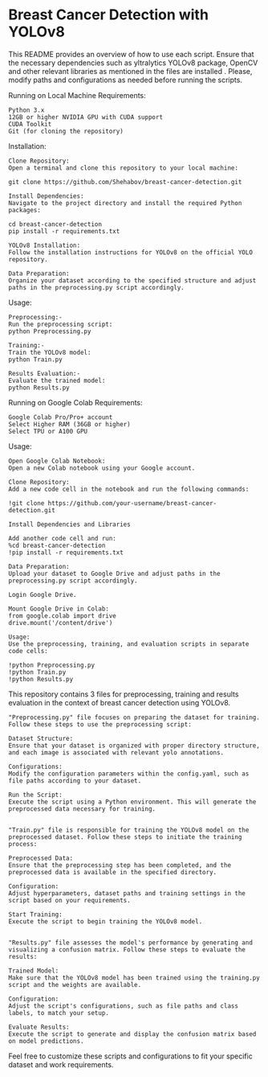 # Breast Cancer Detection with YOLOv8

This README provides an overview of how to use each script. Ensure that the necessary dependencies such as yltralytics YOLOv8 package, OpenCV and other relevant libraries as mentioned in the files are installed . Please, modify paths and configurations as needed before running the scripts.

Running on Local Machine
Requirements:

    Python 3.x
    12GB or higher NVIDIA GPU with CUDA support
    CUDA Toolkit
    Git (for cloning the repository)

Installation:

    Clone Repository:
    Open a terminal and clone this repository to your local machine:
    
    git clone https://github.com/Shehabov/breast-cancer-detection.git

    Install Dependencies:
    Navigate to the project directory and install the required Python packages:
    
    cd breast-cancer-detection
    pip install -r requirements.txt

    YOLOv8 Installation:
    Follow the installation instructions for YOLOv8 on the official YOLO repository.

    Data Preparation:
    Organize your dataset according to the specified structure and adjust paths in the preprocessing.py script accordingly.

Usage:

    Preprocessing:-
    Run the preprocessing script:
    python Preprocessing.py

    Training:-
    Train the YOLOv8 model:
    python Train.py

    Results Evaluation:-
    Evaluate the trained model:
    python Results.py

Running on Google Colab
Requirements:

    Google Colab Pro/Pro+ account
    Select Higher RAM (36GB or higher)
    Select TPU or A100 GPU

Usage:

    Open Google Colab Notebook:
    Open a new Colab notebook using your Google account.

    Clone Repository:
    Add a new code cell in the notebook and run the following commands:
    
    !git clone https://github.com/your-username/breast-cancer-detection.git

    Install Dependencies and Libraries
    
    Add another code cell and run:
    %cd breast-cancer-detection
    !pip install -r requirements.txt

    Data Preparation:
    Upload your dataset to Google Drive and adjust paths in the preprocessing.py script accordingly.

    Login Google Drive.
    
    Mount Google Drive in Colab:    
    from google.colab import drive
    drive.mount('/content/drive')

    Usage:
    Use the preprocessing, training, and evaluation scripts in separate code cells:

    !python Preprocessing.py
    !python Train.py
    !python Results.py


This repository contains 3 files for preprocessing, training and results evaluation in the context of breast cancer detection using YOLOv8.

    "Preprocessing.py" file focuses on preparing the dataset for training. Follow these steps to use the preprocessing script:
    
    Dataset Structure:
    Ensure that your dataset is organized with proper directory structure, and each image is associated with relevant yolo annotations.

    Configurations:
    Modify the configuration parameters within the config.yaml, such as file paths according to your dataset.

    Run the Script:
    Execute the script using a Python environment. This will generate the preprocessed data necessary for training.


    "Train.py" file is responsible for training the YOLOv8 model on the preprocessed dataset. Follow these steps to initiate the training process:
    
    Preprocessed Data:
    Ensure that the preprocessing step has been completed, and the preprocessed data is available in the specified directory.

    Configuration:
    Adjust hyperparameters, dataset paths and training settings in the script based on your requirements.

    Start Training:
    Execute the script to begin training the YOLOv8 model.


    "Results.py" file assesses the model's performance by generating and visualizing a confusion matrix. Follow these steps to evaluate the results:
    
    Trained Model:
    Make sure that the YOLOv8 model has been trained using the training.py script and the weights are available.

    Configuration:
    Adjust the script's configurations, such as file paths and class labels, to match your setup.

    Evaluate Results:
    Execute the script to generate and display the confusion matrix based on model predictions.


Feel free to customize these scripts and configurations to fit your specific dataset and work requirements.
